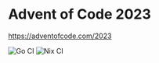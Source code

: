 # Advent of Code 2023

https://adventofcode.com/2023

![Go CI](https://github.com/glennhartmann/aoc23/actions/workflows/go.yml/badge.svg?event=push) ![Nix CI](https://github.com/glennhartmann/aoc23/actions/workflows/nix.yml/badge.svg?event=push)
